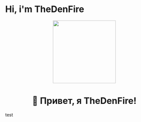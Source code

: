 # Hi, i'm TheDenFire

<div align="center">
  <img src="https://media.giphy.com/media/v1.Y2lkPTc5MGI3NjExdXJ6dHd5b3h0eHhkbjVqY2V0N2d2d2Y4b3Fhb3N6Z2lwZzJqYzB0dyZlcD12MV9pbnRlcm5hbF9naWZfYnlfaWQmY3Q9Zw/2IudUHdI075HL02Pkk/giphy.gif" width="200px">
  <h1 align="center">🚀 Привет, я TheDenFire!</h1>
</div>

test
